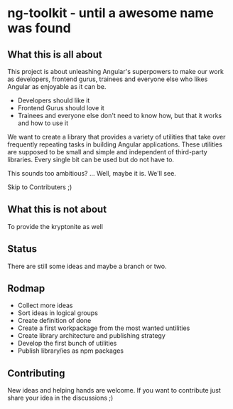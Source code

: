 # ng-toolkit - until a awesome name was found

## What this is all about

This project is about unleashing Angular's superpowers to make our work as developers, frontend gurus, trainees and everyone else who likes Angular as enjoyable as it can be.

- Developers should like it
- Frontend Gurus should love it
- Trainees and everyone else don't need to know how, but that it works and how to use it

We want to create a library that provides a variety of utilities that take over frequently repeating tasks in building Angular applications.
These utilities are supposed to be small and simple and independent of third-party libraries.
Every single bit can be used but do not have to.

This sounds too ambitious? ... Well, maybe it is. We'll see.

Skip to Contributers ;)

## What this is not about

To provide the kryptonite as well

## Status

There are still some ideas and maybe a branch or two.

## Rodmap

- Collect more ideas
- Sort ideas in logical groups
- Create definition of done
- Create a first workpackage from the most wanted untilities
- Create library architecture and publishing strategy
- Develop the first bunch of utilities
- Publish library/ies as npm packages

## Contributing

New ideas and helping hands are welcome.
If you want to contribute just share your idea in the discussions ;)
